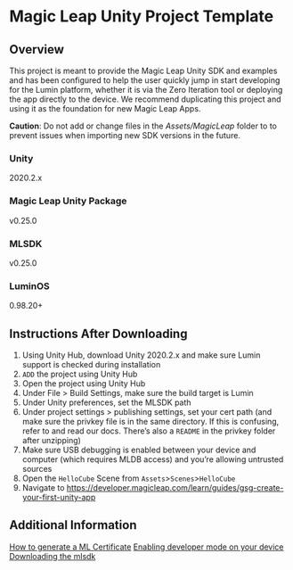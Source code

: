 # Magic Leap Unity Project Template

## Overview
This project is meant to provide the Magic Leap Unity SDK and examples and has been configured to help the user quickly jump in start developing for the Lumin platform, whether it is via the Zero Iteration tool or deploying the app directly to the device. We recommend duplicating this project and using it as the foundation for new Magic Leap Apps. 


**Caution**: Do not add or change files in the *Assets/MagicLeap* folder to to prevent issues when importing new SDK versions in the future.

### Unity

2020.2.x

### Magic Leap Unity Package

v0.25.0

### MLSDK

v0.25.0

### LuminOS

0.98.20+

## Instructions After Downloading

1) Using Unity Hub, download Unity 2020.2.x and make sure Lumin support is checked during installation
2) `ADD` the project using Unity Hub
3) Open the project using Unity Hub
4) Under File > Build Settings, make sure the build target is Lumin
5) Under Unity preferences, set the MLSDK path
6) Under project settings > publishing settings, set your cert path (and make sure the privkey file is in the same directory. If this is confusing, refer to and read our docs. There’s also a `README` in the privkey folder after unzipping)
7) Make sure USB debugging is enabled between your device and computer (which requires MLDB access) and you’re allowing untrusted sources
8) Open the `HelloCube` Scene from `Assets`>`Scenes`>`HelloCube`
9) Navigate to https://developer.magicleap.com/learn/guides/gsg-create-your-first-unity-app

## Additional Information

[How to generate a ML Certificate](https://developer.magicleap.com/en-us/learn/guides/developer-certificates)
[Enabling developer mode on your device](https://developer.magicleap.com/en-us/learn/guides/setting-up-your-device-for-development)
[Downloading the mlsdk](https://developer.magicleap.com/en-us/learn/guides/develop-setup)